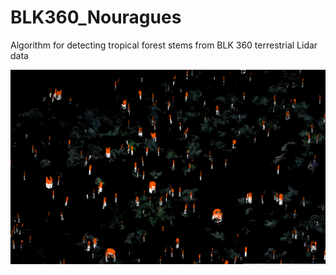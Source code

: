 # BLK360_Nouragues
Algorithm for detecting tropical forest stems from BLK 360 terrestrial Lidar data 

![Stem detection from different height bins](images/stem_detection2.png)
